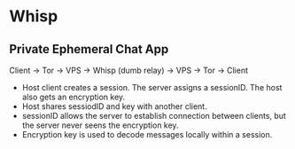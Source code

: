 # Whisp
## Private Ephemeral Chat App
Client -> Tor -> VPS -> Whisp (dumb relay) -> VPS -> Tor -> Client

- Host client creates a session. The server assigns a sessionID. The host also gets an encryption key.
- Host shares sessiodID and key with another client.
- sessionID allows the server to establish connection between clients, but the server never seens the encryption key.
- Encryption key is used to decode messages locally within a session.

